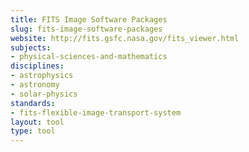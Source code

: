 ```yaml
---
title: FITS Image Software Packages
slug: fits-image-software-packages
website: http://fits.gsfc.nasa.gov/fits_viewer.html
subjects:
- physical-sciences-and-mathematics
disciplines:
- astrophysics
- astronomy
- solar-physics
standards:
- fits-flexible-image-transport-system
layout: tool
type: tool
---
```


